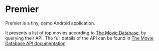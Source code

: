 # Premier

Premier is a tiny, demo Android application.

It presents a list of top movies according to [The Movie Database](https://www.themoviedb.org/), by querying their API. 
The full details of the API can be found in [The Movie Database API documentation](https://developers.themoviedb.org/3/getting-started/cviDK8mfFsM3abS27).
